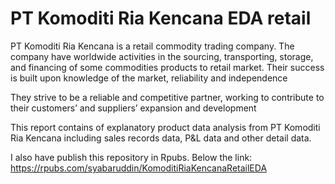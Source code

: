 # PT Komoditi Ria Kencana EDA retail

PT Komoditi Ria Kencana is a retail commodity trading company. The company have worldwide activities in the sourcing, transporting, storage, and financing of some commodities products to retail market. Their success is built upon knowledge of the market, reliability and independence

They strive to be a reliable and competitive partner, working to contribute to their customers’ and suppliers’ expansion and development

This report contains of explanatory product data analysis from PT Komoditi Ria Kencana including sales records data, P&L data and other detail data.

I also have publish this repository in Rpubs. Below the link:
https://rpubs.com/syabaruddin/KomoditiRiaKencanaRetailEDA
